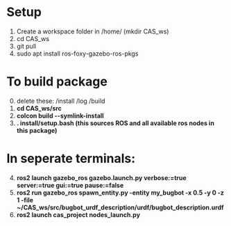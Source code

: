 # Setup
1. Create a workspace folder in /home/  (mkdir CAS_ws)
2. cd CAS_ws
3. git pull <this repo>
4. sudo apt install ros-foxy-gazebo-ros-pkgs 

# To build package
0. delete these: /install /log /build
1. **cd CAS_ws/src**
2. **colcon build --symlink-install**
3. **. install/setup.bash (this sources ROS and all available ros nodes in this package)**

# In seperate terminals: 
4. **ros2 launch gazebo_ros gazebo.launch.py verbose:=true server:=true gui:=true pause:=false**
5. **ros2 run gazebo_ros spawn_entity.py -entity my_bugbot -x 0.5 -y 0 -z 1 -file ~/CAS_ws/src/bugbot_urdf_description/urdf/bugbot_description.urdf**
4. **ros2 launch cas_project nodes_launch.py**
